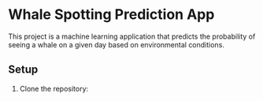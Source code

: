 # Whale Spotting Prediction App

This project is a machine learning application that predicts the probability of seeing a whale on a given day based on environmental conditions.

## Setup

1. Clone the repository:

